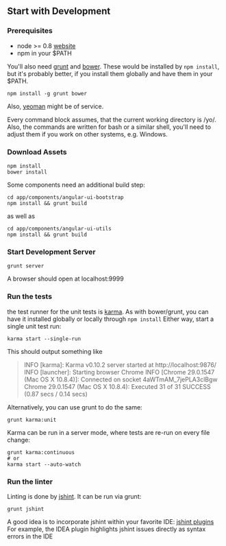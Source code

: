 ## Start with Development ##

### Prerequisites ###

- node >= 0.8 [website](http://nodejs.org)
- npm in your $PATH

You'll also need [grunt](http://gruntjs.com/) and [bower](http://bower.io/).
These would be installed by `npm install`, but it's probably better,
if you install them globally and have them in your $PATH.

    npm install -g grunt bower

Also, [yeoman](http://yeoman.io/) might be of service.

Every command block assumes, that the current working directory is /yo/.
Also, the commands are written for bash or a similar shell, you'll need
to adjust them if you work on other systems, e.g. Windows.


### Download Assets ###

    npm install
    bower install

Some components need an additional build step:

    cd app/components/angular-ui-bootstrap
    npm install && grunt build

as well as

    cd app/components/angular-ui-utils
    npm install && grunt build


### Start Development Server ###

    grunt server

A browser should open at localhost:9999


### Run the tests ###

the test runner for the unit tests is [karma](http://karma-runner.github.io/).
As with bower/grunt, you can have it installed globally or locally through `npm install`
Either way, start a single unit test run:

    karma start --single-run

This should output something like

> INFO [karma]: Karma v0.10.2 server started at http://localhost:9876/
> INFO [launcher]: Starting browser Chrome
> INFO [Chrome 29.0.1547 (Mac OS X 10.8.4)]: Connected on socket 4aWTmAM_7jePLA3clBgw
> Chrome 29.0.1547 (Mac OS X 10.8.4): Executed 31 of 31 SUCCESS (0.87 secs / 0.14 secs)

Alternatively, you can use grunt to do the same:

    grunt karma:unit

Karma can be run in a server mode, where tests are re-run on every file change:

    grunt karma:continuous
    # or
    karma start --auto-watch


### Run the linter ###

Linting is done by [jshint](http://jshint.com/). It can be run via grunt:

    grunt jshint

A good idea is to incorporate jshint within your favorite IDE: [jshint plugins](http://jshint.com/install/#plugins)
For example, the IDEA plugin highlights jshint issues directly as syntax errors in the IDE

